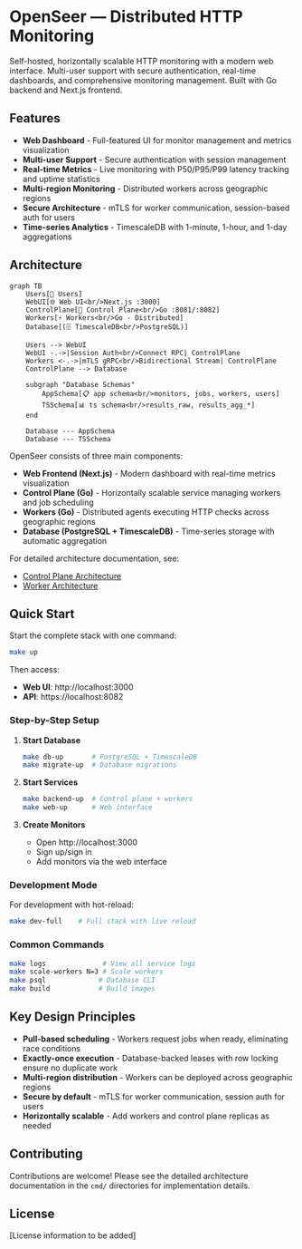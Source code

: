 # OpenSeer — Distributed HTTP Monitoring

Self-hosted, horizontally scalable HTTP monitoring with a modern web interface. Multi-user support with secure authentication, real-time dashboards, and comprehensive monitoring management. Built with Go backend and Next.js frontend.

## Features

- **Web Dashboard** - Full-featured UI for monitor management and metrics visualization
- **Multi-user Support** - Secure authentication with session management
- **Real-time Metrics** - Live monitoring with P50/P95/P99 latency tracking and uptime statistics
- **Multi-region Monitoring** - Distributed workers across geographic regions
- **Secure Architecture** - mTLS for worker communication, session-based auth for users
- **Time-series Analytics** - TimescaleDB with 1-minute, 1-hour, and 1-day aggregations

## Architecture

```mermaid
graph TB
    Users[👥 Users]
    WebUI[🌐 Web UI<br/>Next.js :3000]
    ControlPlane[🎯 Control Plane<br/>Go :8081/:8082]
    Workers[⚡ Workers<br/>Go - Distributed]
    Database[(🗄️ TimescaleDB<br/>PostgreSQL)]

    Users --> WebUI
    WebUI -.->|Session Auth<br/>Connect RPC| ControlPlane
    Workers <-.->|mTLS gRPC<br/>Bidirectional Stream| ControlPlane
    ControlPlane --> Database

    subgraph "Database Schemas"
        AppSchema[📋 app schema<br/>monitors, jobs, workers, users]
        TSSchema[📊 ts schema<br/>results_raw, results_agg_*]
    end

    Database --- AppSchema
    Database --- TSSchema
```

OpenSeer consists of three main components:

- **Web Frontend (Next.js)** - Modern dashboard with real-time metrics visualization
- **Control Plane (Go)** - Horizontally scalable service managing workers and job scheduling
- **Workers (Go)** - Distributed agents executing HTTP checks across geographic regions
- **Database (PostgreSQL + TimescaleDB)** - Time-series storage with automatic aggregation

For detailed architecture documentation, see:
- [Control Plane Architecture](cmd/control-plane/ARCHITECTURE.md)
- [Worker Architecture](cmd/worker/ARCHITECTURE.md)

## Quick Start

Start the complete stack with one command:

```bash
make up
```

Then access:
- **Web UI**: http://localhost:3000
- **API**: https://localhost:8082

### Step-by-Step Setup

1. **Start Database**
   ```bash
   make db-up       # PostgreSQL + TimescaleDB
   make migrate-up  # Database migrations
   ```

2. **Start Services**
   ```bash
   make backend-up  # Control plane + workers
   make web-up      # Web interface
   ```

3. **Create Monitors**
   - Open http://localhost:3000
   - Sign up/sign in
   - Add monitors via the web interface

### Development Mode

For development with hot-reload:

```bash
make dev-full    # Full stack with live reload
```

### Common Commands

```bash
make logs              # View all service logs
make scale-workers N=3 # Scale workers
make psql             # Database CLI
make build            # Build images
```

## Key Design Principles

- **Pull-based scheduling** - Workers request jobs when ready, eliminating race conditions
- **Exactly-once execution** - Database-backed leases with row locking ensure no duplicate work
- **Multi-region distribution** - Workers can be deployed across geographic regions
- **Secure by default** - mTLS for worker communication, session auth for users
- **Horizontally scalable** - Add workers and control plane replicas as needed

## Contributing

Contributions are welcome! Please see the detailed architecture documentation in the `cmd/` directories for implementation details.

## License

[License information to be added]

